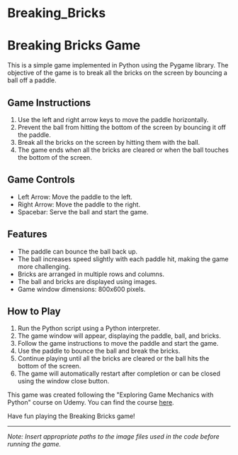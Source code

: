 # Breaking_Bricks
# Breaking Bricks Game

This is a simple game implemented in Python using the Pygame library. The objective of the game is to break all the bricks on the screen by bouncing a ball off a paddle.

## Game Instructions
1. Use the left and right arrow keys to move the paddle horizontally.
2. Prevent the ball from hitting the bottom of the screen by bouncing it off the paddle.
3. Break all the bricks on the screen by hitting them with the ball.
4. The game ends when all the bricks are cleared or when the ball touches the bottom of the screen.

## Game Controls
- Left Arrow: Move the paddle to the left.
- Right Arrow: Move the paddle to the right.
- Spacebar: Serve the ball and start the game.

## Features
- The paddle can bounce the ball back up.
- The ball increases speed slightly with each paddle hit, making the game more challenging.
- Bricks are arranged in multiple rows and columns.
- The ball and bricks are displayed using images.
- Game window dimensions: 800x600 pixels.

## How to Play
1. Run the Python script using a Python interpreter.
2. The game window will appear, displaying the paddle, ball, and bricks.
3. Follow the game instructions to move the paddle and start the game.
4. Use the paddle to bounce the ball and break the bricks.
5. Continue playing until all the bricks are cleared or the ball hits the bottom of the screen.
6. The game will automatically restart after completion or can be closed using the window close button.

This game was created following the "Exploring Game Mechanics with Python" course on Udemy. You can find the course [here](https://www.udemy.com/course/exploring-game-mechanics-with-python-and-pygame/).

Have fun playing the Breaking Bricks game!

---

*Note: Insert appropriate paths to the image files used in the code before running the game.*
